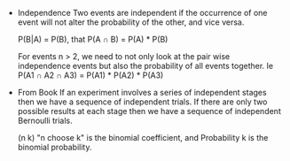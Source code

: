 * Independence
    Two events are independent if the occurrence of one event will not alter the probability of the other, and vice versa.

    P(B|A) = P(B), that P(A ∩ B) = P(A) * P(B)

    For events n > 2, we need to not only look at the pair wise independence events but also the probability of all events together. Ie P(A1 ∩ A2 ∩ A3) = P(A1) * P(A2) * P(A3)

* From Book
    If an experiment involves a series of independent stages then we have a sequence of independent trials. If there are only two possible results at each stage then we have a sequence of independent Bernoulli trials. 

    (n k) "n choose k" is the binomial coefficient, and Probability k is the binomial probability.
